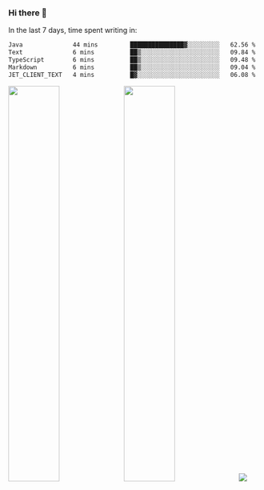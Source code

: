 ### Hi there 👋

In the last 7 days, time spent writing in:

<!--START_SECTION:waka-->

```txt
Java              44 mins         ███████████████▓░░░░░░░░░   62.56 %
Text              6 mins          ██▒░░░░░░░░░░░░░░░░░░░░░░   09.84 %
TypeScript        6 mins          ██▒░░░░░░░░░░░░░░░░░░░░░░   09.48 %
Markdown          6 mins          ██▒░░░░░░░░░░░░░░░░░░░░░░   09.04 %
JET_CLIENT_TEXT   4 mins          █▓░░░░░░░░░░░░░░░░░░░░░░░   06.08 %
```

<!--END_SECTION:waka-->

<img src="https://wakatime.com/share/@jimtje/5d0c92de-08f8-4a72-8f2f-6a9693d1e318.svg" width=45% height=45%> <img src="https://wakatime.com/share/@jimtje/501498ae-bda5-4da7-a89d-b40bcdd5556d.svg" width=45% height=45%>
![](https://hit.yhype.me/github/profile?user_id=43537315)
